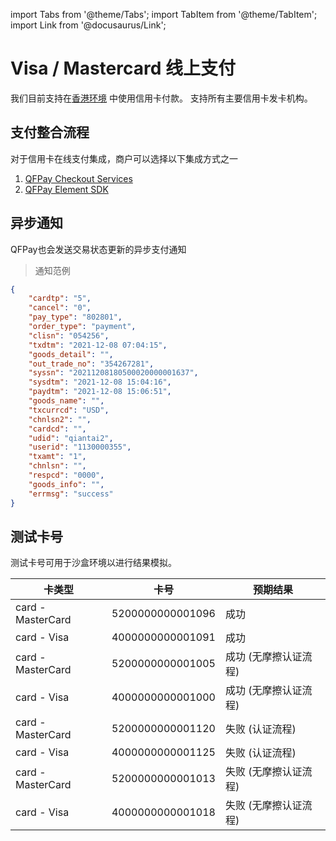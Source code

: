 import Tabs from '@theme/Tabs';
import TabItem from '@theme/TabItem';
import Link from '@docusaurus/Link';

# Visa / Mastercard 线上支付

我们目前支持在[香港环境](../preparation/introduction#environments) 中使用信用卡付款。 支持所有主要信用卡发卡机构。

## 支付整合流程

对于信用卡在线支付集成，商户可以选择以下集成方式之一

1. [QFPay Checkout Services](./checkout)
2. [QFPay Element SDK](./paymentelement)

## 异步通知

QFPay也会发送交易状态更新的异步支付通知

> 通知范例

```json
{
    "cardtp": "5",
    "cancel": "0",
    "pay_type": "802801",
    "order_type": "payment",
    "clisn": "054256",
    "txdtm": "2021-12-08 07:04:15",
    "goods_detail": "",
    "out_trade_no": "354267281",
    "syssn": "20211208180500020000001637",
    "sysdtm": "2021-12-08 15:04:16",
    "paydtm": "2021-12-08 15:06:51",
    "goods_name": "",
    "txcurrcd": "USD",
    "chnlsn2": "",
    "cardcd": "",
    "udid": "qiantai2",
    "userid": "1130000355",
    "txamt": "1",
    "chnlsn": "",
    "respcd": "0000",
    "goods_info": "",
    "errmsg": "success"
}
```

## 测试卡号

测试卡号可用于沙盒环境以进行结果模拟。

卡类型             | 卡号            | 预期结果
------------------| ---------------- | ---------------
card - MasterCard | 5200000000001096 | 成功
card - Visa       | 4000000000001091 | 成功
card - MasterCard | 5200000000001005 | 成功 (无摩擦认证流程)
card - Visa       | 4000000000001000 | 成功 (无摩擦认证流程)
card - MasterCard | 5200000000001120 | 失败 (认证流程)
card - Visa       | 4000000000001125 | 失败 (认证流程)
card - MasterCard | 5200000000001013 | 失败 (无摩擦认证流程)
card - Visa       | 4000000000001018 | 失败 (无摩擦认证流程)
